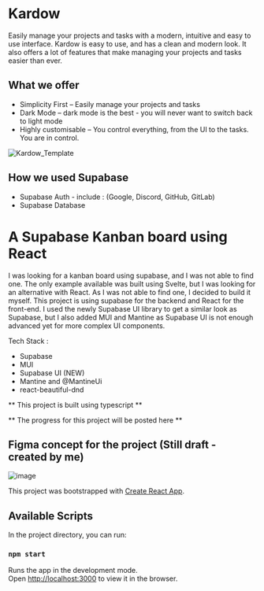 # Kardow

Easily manage your projects and tasks with a modern, intuitive and easy to use interface. Kardow is easy to use, and has a clean and modern look. It also offers a lot of features that make managing your projects and tasks easier than ever.

## What we offer 
- Simplicity First – Easily manage your projects and tasks
- Dark Mode – dark mode is the best - you will never want to switch back to light mode
- Highly customisable – You control everything, from the UI to the tasks. You are in control.

![Kardow_Template](https://user-images.githubusercontent.com/66136772/162644578-94d0b089-41b3-43e3-b51c-25b8e9a5a51b.png)


## How we used Supabase
- Supabase Auth - include : (Google, Discord, GitHub, GitLab)
- Supabase Database

# A Supabase Kanban board using React

I was looking for a kanban board using supabase, and I was not able to find one. The only example available was built using Svelte, but I was looking for an alternative with React. As I was not able to find one, I decided to build it myself. This project is using supabase for the backend and React for the front-end. I used the newly Supabase UI library to get a similar look as Supabase, but I also added MUI and Mantine as Supabase UI is not enough advanced yet for more complex UI components.

Tech Stack :
- Supabase
- MUI
- Supabase UI (NEW)
- Mantine and @MantineUi
- react-beautiful-dnd

** This project is built using typescript **

** The progress for this project will be posted here **

## Figma concept for the project (Still draft - created by me)
![image](https://user-images.githubusercontent.com/66136772/155445139-dc10f398-ea0d-4aa4-95c7-521ff8016da9.png)




This project was bootstrapped with [Create React App](https://github.com/facebook/create-react-app).

## Available Scripts

In the project directory, you can run:

### `npm start`

Runs the app in the development mode.\
Open [http://localhost:3000](http://localhost:3000) to view it in the browser.


